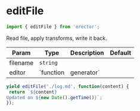 editFile
==
```js
import { editFile } from 'erector';
```

Read file, apply transforms, write it back.

| Param  | Type                | Description  | Default   |
| ------ | ------------------- | ------------ | --------- |
| filename | `string` |  | 
| editor | `function|generator` |  | 




```js
yield editFile('./log.md', function(content) {
 return `${content}
Updated on ${new Date().getTime()}`;
});
```

